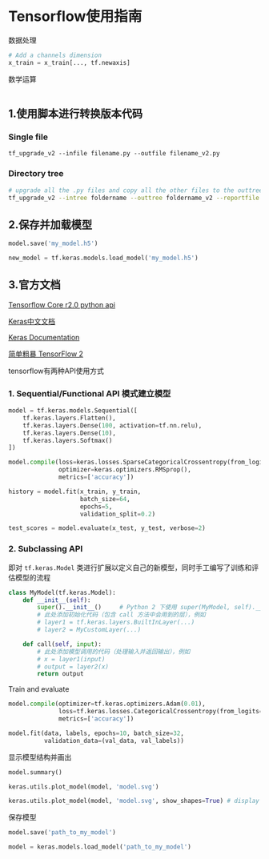 # Tensorflow使用指南

数据处理

```python
# Add a channels dimension
x_train = x_train[..., tf.newaxis]
```

数学运算

```

```



## 1.使用脚本进行转换版本代码

### Single file

```
tf_upgrade_v2 --infile filename.py --outfile filename_v2.py
```

### Directory tree


```bash
# upgrade all the .py files and copy all the other files to the outtree
tf_upgrade_v2 --intree foldername --outtree foldername_v2 --reportfile report.txt
```



## 2.保存并加载模型

```python
model.save('my_model.h5')

new_model = tf.keras.models.load_model('my_model.h5')
```



## 3.官方文档

[Tensorflow Core r2.0 python api](https://www.tensorflow.org/api_docs/python/tf) 

[Keras中文文档](https://keras.io/zh/)

[Keras Documentation](https://keras.io/)



[简单粗暴 TensorFlow 2](https://tf.wiki/index.html)





tensorflow有两种API使用方式

### 1. Sequential/Functional API 模式建立模型

```python
model = tf.keras.models.Sequential([
    tf.keras.layers.Flatten(),
    tf.keras.layers.Dense(100, activation=tf.nn.relu),
    tf.keras.layers.Dense(10),
    tf.keras.layers.Softmax()
])
```

```python
model.compile(loss=keras.losses.SparseCategoricalCrossentropy(from_logits=True),
              optimizer=keras.optimizers.RMSprop(),
              metrics=['accuracy'])

history = model.fit(x_train, y_train,
                    batch_size=64,
                    epochs=5,
                    validation_split=0.2)

test_scores = model.evaluate(x_test, y_test, verbose=2)
```



### 2. Subclassing API 

即对 `tf.keras.Model` 类进行扩展以定义自己的新模型，同时手工编写了训练和评估模型的流程

```python
class MyModel(tf.keras.Model):
    def __init__(self):
        super().__init__()     # Python 2 下使用 super(MyModel, self).__init__()
        # 此处添加初始化代码（包含 call 方法中会用到的层），例如
        # layer1 = tf.keras.layers.BuiltInLayer(...)
        # layer2 = MyCustomLayer(...)

    def call(self, input):
        # 此处添加模型调用的代码（处理输入并返回输出），例如
        # x = layer1(input)
        # output = layer2(x)
        return output
```



 Train and evaluate

```python
model.compile(optimizer=tf.keras.optimizers.Adam(0.01),
              loss=tf.keras.losses.CategoricalCrossentropy(from_logits=True),
              metrics=['accuracy'])
```

```python
model.fit(data, labels, epochs=10, batch_size=32,
          validation_data=(val_data, val_labels))
```







显示模型结构并画出

```python
model.summary()

keras.utils.plot_model(model, 'model.svg')

keras.utils.plot_model(model, 'model.svg', show_shapes=True) # display the input and output shapes
```

保存模型

```python
model.save('path_to_my_model')

model = keras.models.load_model('path_to_my_model')
```

